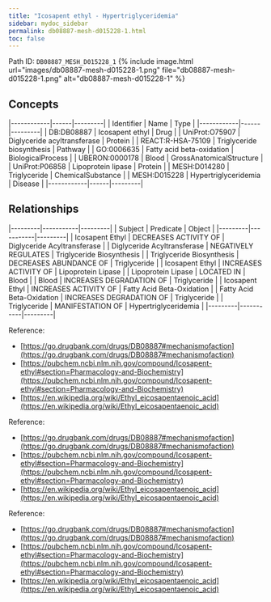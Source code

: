 ```yaml
---
title: "Icosapent ethyl - Hypertriglyceridemia"
sidebar: mydoc_sidebar
permalink: db08887-mesh-d015228-1.html
toc: false 
---
```



Path ID: `DB08887_MESH_D015228_1`
{% include image.html url="images/db08887-mesh-d015228-1.png" file="db08887-mesh-d015228-1.png" alt="db08887-mesh-d015228-1" %}

## Concepts

|------------|------|---------|
| Identifier | Name | Type    |
|------------|------|---------|
| DB:DB08887 | Icosapent ethyl | Drug |
| UniProt:O75907 | Diglyceride acyltransferase | Protein |
| REACT:R-HSA-75109 | Triglyceride biosynthesis | Pathway |
| GO:0006635 | Fatty acid beta-oxidation | BiologicalProcess |
| UBERON:0000178 | Blood | GrossAnatomicalStructure |
| UniProt:P06858 | Lipoprotein lipase | Protein |
| MESH:D014280 | Triglyceride | ChemicalSubstance |
| MESH:D015228 | Hypertriglyceridemia | Disease |
|------------|------|---------|

## Relationships

|---------|-----------|---------|
| Subject | Predicate | Object  |
|---------|-----------|---------|
| Icosapent Ethyl | DECREASES ACTIVITY OF | Diglyceride Acyltransferase |
| Diglyceride Acyltransferase | NEGATIVELY REGULATES | Triglyceride Biosynthesis |
| Triglyceride Biosynthesis | DECREASES ABUNDANCE OF | Triglyceride |
| Icosapent Ethyl | INCREASES ACTIVITY OF | Lipoprotein Lipase |
| Lipoprotein Lipase | LOCATED IN | Blood |
| Blood | INCREASES DEGRADATION OF | Triglyceride |
| Icosapent Ethyl | INCREASES ACTIVITY OF | Fatty Acid Beta-Oxidation |
| Fatty Acid Beta-Oxidation | INCREASES DEGRADATION OF | Triglyceride |
| Triglyceride | MANIFESTATION OF | Hypertriglyceridemia |
|---------|-----------|---------|

Reference: 
  - [https://go.drugbank.com/drugs/DB08887#mechanismofaction](https://go.drugbank.com/drugs/DB08887#mechanismofaction)
  - [https://pubchem.ncbi.nlm.nih.gov/compound/Icosapent-ethyl#section=Pharmacology-and-Biochemistry](https://pubchem.ncbi.nlm.nih.gov/compound/Icosapent-ethyl#section=Pharmacology-and-Biochemistry)
  - [https://en.wikipedia.org/wiki/Ethyl_eicosapentaenoic_acid](https://en.wikipedia.org/wiki/Ethyl_eicosapentaenoic_acid)

Reference: 
  - [https://go.drugbank.com/drugs/DB08887#mechanismofaction](https://go.drugbank.com/drugs/DB08887#mechanismofaction)
  - [https://pubchem.ncbi.nlm.nih.gov/compound/Icosapent-ethyl#section=Pharmacology-and-Biochemistry](https://pubchem.ncbi.nlm.nih.gov/compound/Icosapent-ethyl#section=Pharmacology-and-Biochemistry)
  - [https://en.wikipedia.org/wiki/Ethyl_eicosapentaenoic_acid](https://en.wikipedia.org/wiki/Ethyl_eicosapentaenoic_acid)

Reference: 
  - [https://go.drugbank.com/drugs/DB08887#mechanismofaction](https://go.drugbank.com/drugs/DB08887#mechanismofaction)
  - [https://pubchem.ncbi.nlm.nih.gov/compound/Icosapent-ethyl#section=Pharmacology-and-Biochemistry](https://pubchem.ncbi.nlm.nih.gov/compound/Icosapent-ethyl#section=Pharmacology-and-Biochemistry)
  - [https://en.wikipedia.org/wiki/Ethyl_eicosapentaenoic_acid](https://en.wikipedia.org/wiki/Ethyl_eicosapentaenoic_acid)
